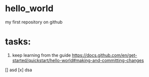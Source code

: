 # hello_world
my first repository on github

# tasks:
1. keep learning from the guide
https://docs.github.com/en/get-started/quickstart/hello-world#making-and-committing-changes

[] asd
[x] dsa
